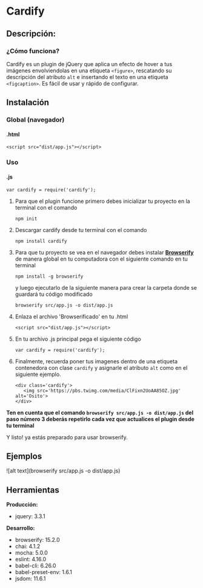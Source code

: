 # Cardify 

## Descripción:

### ¿Cómo funciona?

Cardify es un plugin de jQuery que aplica un efecto de hover a tus imágenes envolviendolas en una etiqueta `<figure>`,   rescatando su descripción del atributo `alt` e insertando el texto en una etiqueta `<figcaption>`. Es fácil de usar y rápido de configurar.

## Instalación

### Global (navegador)

#### .html
```
<script src="dist/app.js"></script>
```
### Uso

#### .js
```
var cardify = require('cardify');
```

1. Para que el plugin funcione primero debes inicializar tu proyecto en la terminal con el comando

   `npm init`

2. Descargar cardify desde tu terminal con el comando

   `npm install cardify`

3. Para que tu proyecto se vea en el navegador debes instalar [**Browserify**](http://browserify.org/) de manera global en tu computadora con el siguiente comando en tu terminal

   `npm install -g browserify`

   y luego ejecutarlo de la siguiente manera para crear la carpeta donde se guardará tu código modificado

   `browserify src/app.js -o dist/app.js`

4. Enlaza el archivo 'Browserificado' en tu .html

   `<script src="dist/app.js"></script>`

5. En tu archivo .js principal pega el siguiente código

   `var cardify = require('cardify');`

6. Finalmente, recuerda poner tus imagenes dentro de una etiqueta contenedora con clase `cardify` y asignarle el atributo `alt` como en el siguiente ejemplo.

   ```
   <div class='cardify'>
      <img src='https://pbs.twimg.com/media/ClFixn2UoAA85OZ.jpg' alt='Osito'>
   </div>

   ```

**Ten en cuenta que el comando `browserify src/app.js -o dist/app.js` del paso número 3 deberás repetirlo cada vez que actualices el plugin desde tu terminal**

Y listo! ya estás preparado para usar browserify.

## Ejemplos

![alt text](browserify src/app.js -o dist/app.js)

## Herramientas

**Producción:**
* jquery: 3.3.1

**Desarrollo:**
* browserify: 15.2.0
* chai: 4.1.2
* mocha: 5.0.0
* eslint: 4.16.0
* babel-cli: 6.26.0
* babel-preset-env: 1.6.1
* jsdom: 11.6.1


